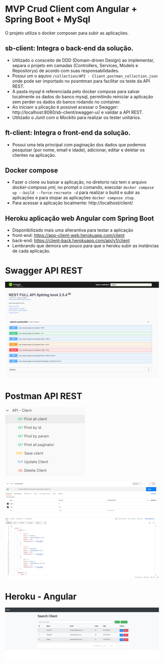 # MVP Crud Client com Angular + Spring Boot + MySql
O projeto utiliza o docker composer para subir as aplicações.

## sb-client: Integra o back-end da solução.
  - Utilizado o consceito de DDD (Domain-driven Design) ao implementar, separa o projeto em camadas (Controllers, Services, Models e Repositorys) de acordo com suas responsabilidades.
  - Possui um o aquivo `/collection/API - Client.postman_collection.json` onde pode ser importado no posmtman para facilitar os teste da API REST.
  - A pasta *mysql* é referenciada pelo docker compose para salvar localmente os dados do banco mysql, permitindo reiniciar a aplicação sem perder os dados do banco rodando no container.
  - Ao inicianr a plicação é possivel acessar o Swagger: http://localhost:8080/sb-client/swagger-ui/ e validar a API REST.
  - Utilizado o *Junit* com o *Mockito* para realizar os tester unitários.

## ft-client: Integra o front-end da solução.
  - Possui uma tela principal com paginação dos dados que podemos pesquisar (por nome, email e idade), adicionar, editar e deletar os clientes na aplicação.

## Docker compose
  - Fazer o clone ou baixar a aplicação, no diretorio raiz tem o arquivo *docker-compose.yml*, no prompt o comando, executar
  `docker compose up --build --force-recreate -d` para realizar o build e subir as aplicações e para stopar as aplicações `docker compose stop`.
  - Para acessar a aplicação localmente: http://localhost/client/
  
## Heroku aplicação web Angular com Spring Boot
  - Disponibilizado mais uma alterantiva para testar a aplicação
  - front-end: https://app-client-web.herokuapp.com/client
  - back-end: https://client-back.herokuapp.com/api/v1/client
  - Lembrando que demora um pouco para que o heroku subir as instâncias de cada aplicação.

# Swagger API REST

![alt tag](https://github.com/xcarlosr/builder_projeto/blob/main/sb-client/imgs/swagger_api_rest.PNG?raw=true)

# Postman API REST

![alt tag](https://github.com/xcarlosr/builder_projeto/blob/main/sb-client/imgs/postman_api.PNG?raw=true)

![alt tag](https://github.com/xcarlosr/builder_projeto/blob/main/sb-client/imgs/postman_api_resposta.PNG?raw=true)

# Heroku - Angular

![alt tag](https://github.com/xcarlosr/builder_projeto/blob/main/sb-client/imgs/front_end_angular.PNG?raw=true)
